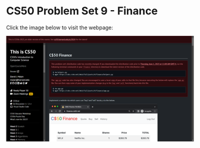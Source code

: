 # CS50 Problem Set 9 - Finance

Click the image below to visit the webpage:

[![CS50 Problem Set](finance.png)](https://cs50.harvard.edu/x/2023/psets/9/finance/)